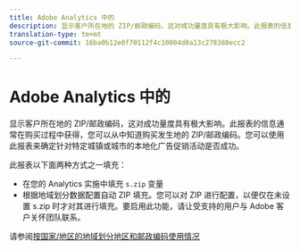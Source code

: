 ```yaml
---
title: Adobe Analytics 中的
description: 显示客户所在地的 ZIP/邮政编码，这对成功量度具有极大影响。此报表的信息通常在购买过程中获得，您可以从中知道购买发生地的 ZIP/邮政编码。您可以使用此报表来确定针对特定城镇或城市的本地化广告促销活动是否成功。
translation-type: tm+mt
source-git-commit: 16ba0b12e0f70112f4c10804d0a13c278388ecc2

---
```



# Adobe Analytics 中的

显示客户所在地的 ZIP/邮政编码，这对成功量度具有极大影响。此报表的信息通常在购买过程中获得，您可以从中知道购买发生地的 ZIP/邮政编码。您可以使用此报表来确定针对特定城镇或城市的本地化广告促销活动是否成功。

此报表以下面两种方式之一填充：

* 在您的 Analytics 实施中填充 `s.zip` 变量
* 根据地域划分数据配置自动 ZIP 填充。您可以对 ZIP 进行配置，以便仅在未设置 s.zip 时才对其进行填充。要启用此功能，请让受支持的用户与 Adobe 客户关怀团队联系。

请参阅[按国家/地区的地域划分地区和邮政编码使用情况](reports-geosegmentation-reference.md)
